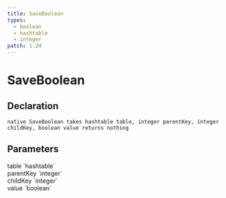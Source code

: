 ```yaml
---
title: SaveBoolean
types:
  - boolean
  - hashtable
  - integer
patch: 1.24
---
```


# SaveBoolean

## Declaration

```
native SaveBoolean takes hashtable table, integer parentKey, integer childKey, boolean value returns nothing
```

## Parameters
<dl>
  <dt>table `hashtable`</dt>
  <dd></dd>

  <dt>parentKey `integer`</dt>
  <dd></dd>

  <dt>childKey `integer`</dt>
  <dd></dd>

  <dt>value `boolean`</dt>
  <dd></dd>
</dl>